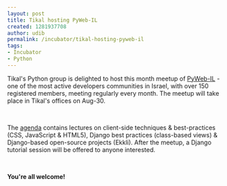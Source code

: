 ```yaml
---
layout: post
title: Tikal hosting PyWeb-IL
created: 1281937708
author: udib
permalink: /incubator/tikal-hosting-pyweb-il
tags:
- Incubator
- Python
---
```

<p>Tikal's Python group is delighted to host this month meetup of <a href="http://groups.google.com/group/pyweb-il">PyWeb-IL</a> - one of the most active developers communities in Israel, with over 150 registered members, meeting regularly every month. The meetup will take place in Tikal's offices on Aug-30.</p>
<p>&nbsp;</p>
<p>The&nbsp;<a href="http://groups.google.com/group/pyweb-il/web/pyweb-18">agenda</a> contains lectures on client-side techniques &amp; best-practices (CSS, JavaScript &amp; HTML5), Django best practices (class-based views) &amp; Django-based open-source projects (Ekkli). After the meetup, a Django tutorial session will be offered to anyone interested.</p>
<p>&nbsp;</p>
<p><strong>You're all welcome!</strong></p>
<p>
<meta charset="utf-8" /></p>
<p>&nbsp;</p>
<p>&nbsp;</p>
<p>&nbsp;</p>
<p>&nbsp;</p>
